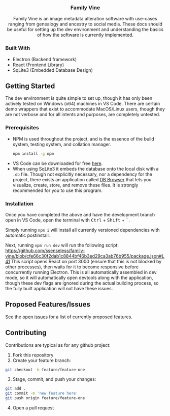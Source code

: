 <a name="readme-top"></a>

<h3 align="center">Family Vine</h3>

  <p align="center">
    Family Vine is an image metadata alteration software with use-cases ranging from genealogy and ancestry to social media. These docs should be useful for setting up the dev environment and understanding the basics of how the software is currently implemented.
  </p>
</div>

### Built With

* Electron (Backend framework)
* React (Frontend Library)
* SqLite3 (Embedded Database Design)

<!-- GETTING STARTED -->
## Getting Started

The dev environment is quite simple to set up, though it has only been actively tested on Windows (x64) machines in VS Code. There are certain demo wrappers that exist to accommodate MacOS/Linux users, though they are not verbose and for all intents and purposes, are completely untested.

### Prerequisites

* NPM is used throughout the project, and is the essence of the build system, testing system, and collation manager. 
  ```sh
  npm install -g npm
  ```
* VS Code can be downloaded for free [here](https://code.visualstudio.com/download).
* When using SqLite3 it embeds the database onto the local disk with a ```.db``` file. Though not explicitly necessary, nor a dependency for the project, there exists an application called [DB Browser](https://sqlitebrowser.org/dl/) that lets you visualize, create, store, and remove these files. It is strongly recommended for you to use this program.

### Installation

Once you have completed the above and have the development branch open in VS Code, open the terminal with <kbd>Ctrl</kbd> + <kbd>Shift</kbd> + <kbd>`</kbd>.

Simply running ```npm i``` will install all currently versioned dependencies with automatic postinstall. 

Next, running ```npm run dev``` will run the following script:
https://github.com/ssenseless/family-vine/blob/cfe66c30f2dab1c8844bf46b3ed29ca3ab76b955/package.json#L41
This script opens React on port 3000 (ensure that this is not blocked by other processes), then waits for it to become responsive before concurrently running Electron. This is all automatically assembled in dev mode, so it will automatically open devtools along with the application, though these dev flags are ignored during the actual building process, so the fully built application will not have these issues.

<!-- ROADMAP -->
## Proposed Features/Issues
See the [open issues](https://github.com/ssenseless/family-vine/issues) for a list of currently proposed features.

<!-- CONTRIBUTING -->
## Contributing

Contributions are typical as for any github project:

1. Fork this repository
2. Create your feature branch: 
```sh
git checkout -b feature/feature-one
```
3. Stage, commit, and push your changes: 
```sh
git add .
git commit -m 'new feature here'
git push origin feature/feature-one
```
4. Open a pull request
